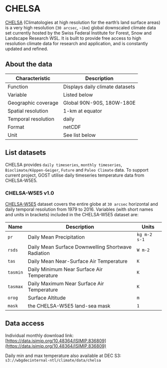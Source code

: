 # CHELSA

[CHELSA](https://chelsa-climate.org) (Climatologies at high resolution for the earth’s land surface areas) is a very high resolution (`30 arcsec`, `~1km`) global downscaled climate data set currently hosted by the Swiss Federal Institute for Forest, Snow and Landscape Research WSL. It is built to provide free access to high resolution climate data for research and application, and is constantly updated and refined.

## About the data

| Characteristic  | Description  |
|---|---|
| Function  | Displays daily climate datasets  |
| Variable  | Listed below  |
| Geographic coverage  | Global 90N-90S, 180W-180E |
| Spatial resolution  | 1-km at equator  |
| Temporal resolution  | daily  |
| Format  | netCDF  |
| Unit  | See list below  |

## List datasets

CHELSA provides `daily timeseries`, `monthly timeseries`,  `Bioclimate/Köppen-Geiger`, `Future` and `Paleo Climate` data. To support current project, GOST utilise daily timeseries temperature data from CHELSA-W5E5.

### CHELSA-W5E5 v1.0

[CHELSA-W5E5](https://chelsa-climate.org/chelsa-w5e5-v1-0-daily-climate-data-at-1km-resolution/) dataset covers the entire globe at `30 arcsec` horizontal and daily temporal resolution from 1979 to 2016. Variables (with short names and units in brackets) included in the CHELSA-W5E5 dataset are:

| Name  | Description  | Units |
|---|---|---|
| `pr`  | Daily Mean Precipitation  | `kg m-2 s-1` |
| `rsds`  | Daily Mean Surface Downwelling Shortwave Radiation  | `W m-2` |
| `tas`  | Daily Mean Near-Surface Air Temperature  | `K` |
| `tasmin`  | Daily Minimum Near Surface Air Temperature  | `K` |
| `tasmax`  | Daily Maximum Near Surface Air Temperature  | `K` |
| `orog`  | Surface Altitude  | `m` |
| `mask`  | the CHELSA-W5E5 land-sea mask  | `1` |

## Data access

Individual monthly download link: [https://data.isimip.org/10.48364/ISIMIP.836809](https://data.isimip.org/10.48364/ISIMIP.836809)

Daily min and max temperature also available at DEC S3: `s3://wbgdecinternal-ntl/climate/data/chelsa`
